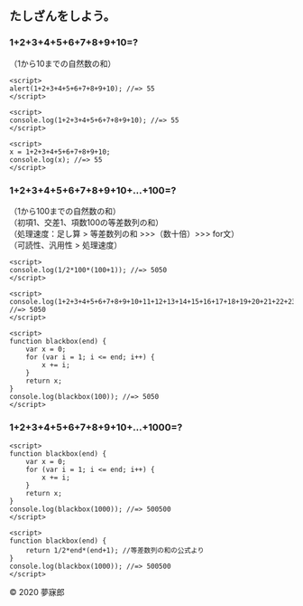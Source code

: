 ## たしざんをしよう。

### 1+2+3+4+5+6+7+8+9+10=?
（1から10までの自然数の和）

```
<script>
alert(1+2+3+4+5+6+7+8+9+10); //=> 55
</script>
```

```
<script>
console.log(1+2+3+4+5+6+7+8+9+10); //=> 55
</script>
```

```
<script>
x = 1+2+3+4+5+6+7+8+9+10;
console.log(x); //=> 55
</script>
```

### 1+2+3+4+5+6+7+8+9+10+...+100=?
（1から100までの自然数の和）  
（初項1、交差1、項数100の等差数列の和）  
（処理速度：足し算 > 等差数列の和 >>>（数十倍）>>> for文）  
（可読性、汎用性 > 処理速度）

```
<script>
console.log(1/2*100*(100+1)); //=> 5050
</script>
```

```
<script>
console.log(1+2+3+4+5+6+7+8+9+10+11+12+13+14+15+16+17+18+19+20+21+22+23+24+25+26+27+28+29+30+31+32+33+34+35+36+37+38+39+40+41+42+43+44+45+46+47+48+49+50+51+52+53+54+55+56+57+58+59+60+61+62+63+64+65+66+67+68+69+70+71+72+73+74+75+76+77+78+79+80+81+82+83+84+85+86+87+88+89+90+91+92+93+94+95+96+97+98+99+100); //=> 5050
</script>
```

```
<script>
function blackbox(end) {
    var x = 0;
    for (var i = 1; i <= end; i++) {
        x += i;
    }
    return x;
}
console.log(blackbox(100)); //=> 5050
</script>
```

### 1+2+3+4+5+6+7+8+9+10+...+1000=?
```
<script>
function blackbox(end) {
    var x = 0;
    for (var i = 1; i <= end; i++) {
        x += i;
    }
    return x;
}
console.log(blackbox(1000)); //=> 500500
</script>
```

```
<script>
function blackbox(end) {
    return 1/2*end*(end+1); //等差数列の和の公式より
}
console.log(blackbox(1000)); //=> 500500
</script>
```

© 2020 夢寐郎